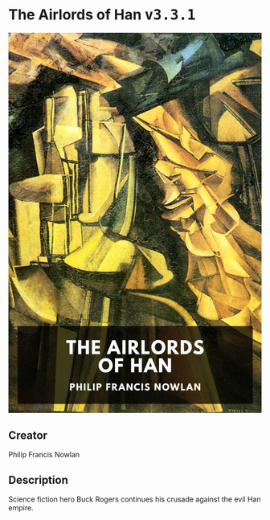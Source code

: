 
# The Airlords of Han <kbd>v3.3.1</kbd>

<center>
  <img src="./cover-1024.jpg"/>
</center>

## Creator
Philip Francis Nowlan

## Description
Science fiction hero Buck Rogers continues his crusade against the evil Han empire.
